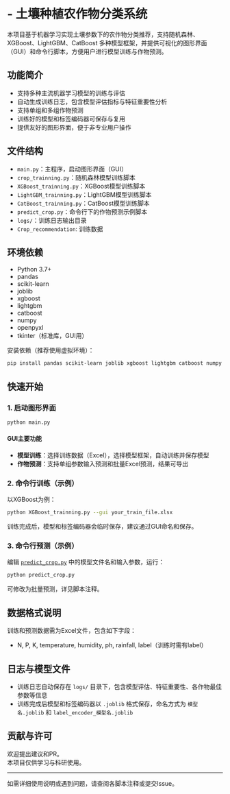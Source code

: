 # - 土壤种植农作物分类系统

本项目基于机器学习实现土壤参数下的农作物分类推荐，支持随机森林、XGBoost、LightGBM、CatBoost 多种模型框架，并提供可视化的图形界面（GUI）和命令行脚本，方便用户进行模型训练与作物预测。

## 功能简介

- 支持多种主流机器学习模型的训练与评估
- 自动生成训练日志，包含模型评估指标与特征重要性分析
- 支持单组和多组作物预测
- 训练好的模型和标签编码器可保存与复用
- 提供友好的图形界面，便于非专业用户操作

## 文件结构

- `main.py`：主程序，启动图形界面（GUI）
- `crop_trainning.py`：随机森林模型训练脚本
- `XGBoost_trainning.py`：XGBoost模型训练脚本
- `LightGBM_trainning.py`：LightGBM模型训练脚本
- `CatBoost_trainning.py`：CatBoost模型训练脚本
- `predict_crop.py`：命令行下的作物预测示例脚本
- `logs/`：训练日志输出目录
- `Crop_recommendation`: 训练数据

## 环境依赖

- Python 3.7+
- pandas
- scikit-learn
- joblib
- xgboost
- lightgbm
- catboost
- numpy
- openpyxl
- tkinter（标准库，GUI用）

安装依赖（推荐使用虚拟环境）：

```sh
pip install pandas scikit-learn joblib xgboost lightgbm catboost numpy openpyxl
```

## 快速开始

### 1. 启动图形界面

```sh
python main.py
```

#### GUI主要功能

- **模型训练**：选择训练数据（Excel），选择模型框架，自动训练并保存模型
- **作物预测**：支持单组参数输入预测和批量Excel预测，结果可导出

### 2. 命令行训练（示例）

以XGBoost为例：

```sh
python XGBoost_trainning.py --gui your_train_file.xlsx
```

训练完成后，模型和标签编码器会临时保存，建议通过GUI命名和保存。

### 3. 命令行预测（示例）

编辑 [`predict_crop.py`](predict_crop.py) 中的模型文件名和输入参数，运行：

```sh
python predict_crop.py
```

可修改为批量预测，详见脚本注释。

## 数据格式说明

训练和预测数据需为Excel文件，包含如下字段：

- N, P, K, temperature, humidity, ph, rainfall, label（训练时需有label）

## 日志与模型文件

- 训练日志自动保存在 `logs/` 目录下，包含模型评估、特征重要性、各作物最佳参数等信息
- 训练完成后模型和标签编码器以 `.joblib` 格式保存，命名方式为 `模型名.joblib` 和 `label_encoder_模型名.joblib`

## 贡献与许可

欢迎提出建议和PR。  
本项目仅供学习与科研使用。

---

如需详细使用说明或遇到问题，请查阅各脚本注释或提交Issue。
